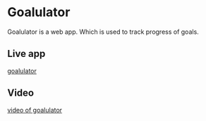 # Goalulator

Goalulator is a web app. Which is used to track progress of goals.

## Live app

[goalulator](https://goalulator.netlify.app "Go to Goalulator")

## Video

[video of goalulator](https://youtu.be/WFXEjHv3KMk "watch video")
